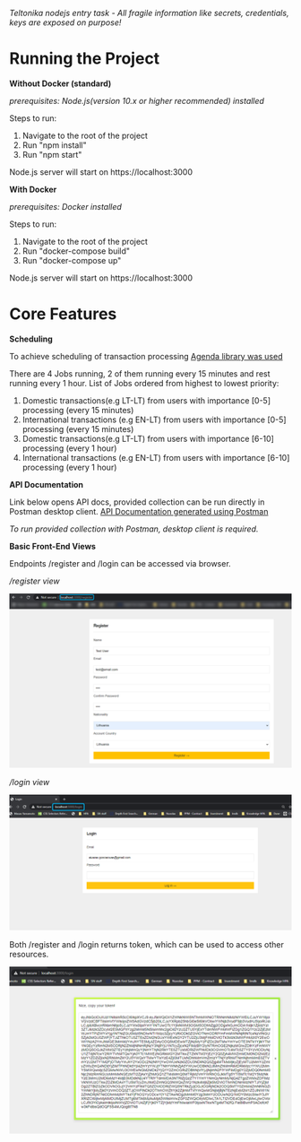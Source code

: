 *Teltonika nodejs entry task - All fragile information like secrets, credentials, keys are exposed on purpose!*

# Running the Project
**Without Docker (standard)**

*prerequisites: Node.js(version 10.x or higher recommended) installed*

Steps to run:
1. Navigate to the root of the project
2. Run "npm install"
3. Run "npm start"

Node.js server will start on https://localhost:3000

**With Docker**

*prerequisites: Docker installed*

Steps to run:
1. Navigate to the root of the project
2. Run "docker-compose build"
3. Run "docker-compose up"

Node.js server will start on https://localhost:3000

# Core Features

**Scheduling**

To achieve scheduling of transaction processing [Agenda library was used][2]

There are 4 Jobs running, 2 of them running every 15 minutes and rest running every 1 hour.
List of Jobs ordered from highest to lowest priority:

1. Domestic transactions(e.g LT-LT) from users with importance [0-5] processing (every 15 minutes)
2. International transactions (e.g EN-LT) from users with importance [0-5] processing (every 15 minutes)
3. Domestic transactions(e.g LT-LT) from users with importance [6-10] processing (every 1 hour)
4. International transactions (e.g EN-LT) from users with importance [6-10] processing (every 1 hour)

**API Documentation**

Link below opens API docs, provided collection can be run directly in Postman desktop client.
[API Documentation generated using Postman][1]

*To run provided collection with Postman, desktop client is required.*

**Basic Front-End Views**

Endpoints /register and /login can be accessed via browser.

*/register view*

![](public/images/Register.png)

*/login view*

![](public/images/Login.png)

Both /register and /login returns token, which can be used to access other resources.

![](public/images/Token.png)

[1]: https://documenter.getpostman.com/view/2783029/SztBa7ga?version=latest "API Documentation"
[2]: https://github.com/agenda/agenda "Git Library for managing jobs"

